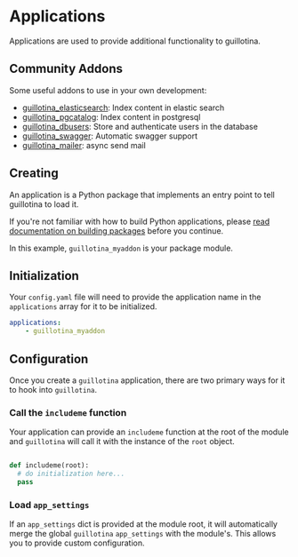 # Applications

Applications are used to provide additional functionality to guillotina.

## Community Addons

Some useful addons to use in your own development:

- [guillotina_elasticsearch](https://github.com/guillotinaweb/guillotina_elasticsearch/): Index content in elastic search
- [guillotina_pgcatalog](https://github.com/guillotinaweb/guillotina_pgcatalog): Index content in postgresql
- [guillotina_dbusers](https://github.com/guillotinaweb/guillotina_dbusers): Store and authenticate users in the database
- [guillotina_swagger](https://github.com/guillotinaweb/guillotina_swagger): Automatic swagger support
- [guillotina_mailer](https://github.com/guillotinaweb/guillotina_mailer): async send mail


## Creating

An application is a Python package that implements an entry point to tell guillotina
to load it.

If you're not familiar with how to build Python applications, please
[read documentation on building packages](https://python-packaging.readthedocs.io/en/latest/)
before you continue.

In this example, `guillotina_myaddon` is your package module.


## Initialization

Your `config.yaml` file will need to provide the application name in the
`applications` array for it to be initialized.


```yaml
applications:
    - guillotina_myaddon

```


## Configuration

Once you create a `guillotina` application, there are two primary ways for it
to hook into `guillotina`.


### Call the `includeme` function

Your application can provide an `includeme` function at the root of the module
and `guillotina` will call it with the instance of the `root` object.

```python

def includeme(root):
  # do initialization here...
  pass
```

### Load `app_settings`

If an `app_settings` dict is provided at the module root, it will automatically
merge the global `guillotina` `app_settings` with the module's. This allows you
to provide custom configuration.
